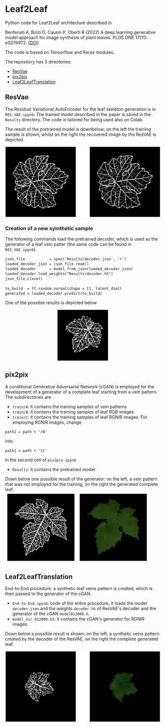 # Leaf2Leaf

Python code for Leaf2Leaf architecture described in 

Benfenati A, Bolzi D, Causin P, Oberti R (2022) A deep learning generative model approach for image synthesis of plant leaves. PLOS ONE 17(11): e0276972. ([DOI](https://doi.org/10.1371/journal.pone.0276972))

The code is based on Tensorflow and Keras modules.

The repository has 3 directories:

- [ResVae](https://github.com/AleBenfe/Leaf2Leaf#resvae)
- [pix2pix](https://github.com/AleBenfe/Leaf2Leaf#pix2pix)
- [Leaf2LeafTranslation](https://github.com/AleBenfe/Leaf2Leaf#leaf2leaftranslation)

## ResVae

The Residual Variational AutoEncoder for the leaf skeleton generation is in `RES_VAE.ipynb`. The trained model described in the paper is saved in the `Results` directory. The code is tailored for being used also on Colab.

The result of the pretrained model is downbelow: on the left the training sample is shown, whilst on the right the recovered image by the ResVAE is depicted.

![Result of ResVAE](https://github.com/AleBenfe/Leaf2Leaf/blob/main/Figures/ex_ResVae.png "Result of ResVAE")

### Creation of a new syinthetic sample

The following commands load the pretrained decoder, which is used as the generator of a leaf vein patter (the same code can be found in `RES_VAE.ipynb`).
```
json_file           = open('Results/decoder.json', 'r')
loaded_decoder_json = json_file.read()
loaded_decoder      = model_from_json(loaded_decoder_json)
loaded_decoder.load_weights("Results/decoder.h5")
json_file.close()

to_build  = tf.random.normal(shape = [1, latent_dim])
generated = loaded_decoder.predict(to_build)
```

One of the possible results is depicted below
<br>
<p align="center" width="100%">
    <img width="33%" src="https://github.com/AleBenfe/Leaf2Leaf/blob/main/Figures/ex_generated.png" alt="Syinthetic veins pattern">
</p>

## pix2pix

A conditional Generative Adversarial Network (cGAN) is employed for the development of a generator of a complete leaf starting from a vein pattern. The subdirectories are

* `train/A`: it contains the training samples of vein patterns
* `train/B`: it contains the training samples of leaf RGB images
* `train/C`: it contains the training samples of leaf RGNIR images. For employing RGNIR images, change 

```
path2 = path + '/B'
```

into 

```
path2 = path + '/C'
```
 in the second cell of `pix2pix.ipynb` 
* `Results`: it contains the pretrained model

Down below one possible result of the generator: on the left, a vein pattern that was not employed for the training, on the right the generated complete leaf.
<br>
![Unseen veins pattern](https://github.com/AleBenfe/Leaf2Leaf/blob/main/Figures/not_seen.png "Unseen veins pattern") ![Complete generated image](https://github.com/AleBenfe/Leaf2Leaf/blob/main/Figures/generated.png "Complete generated image")

## Leaf2LeafTranslation

End-to-End procedure: a synthetic leaf veins pattern is created, which is then passed to the generator of the cGAN.  
* `End-to-End.ipynb`: code of the entire procedure, it loads the model `decoder.json` and the weights `decoder.h5` of ResVAE's decoder and the generator of the cGAN `model012000.h`. 
* `model_nir_012000.h5`: it contains the cGAN's generator for RGNIR images.

Down below a possible result is shown: on the left, a synthetic veins pattern created by the decoder of the ResVAE, on the right the complete generated leaf.

 ![Image](https://github.com/AleBenfe/Leaf2Leaf/blob/main/Figures/e2e.png "Unseen veins pattern") 



 
